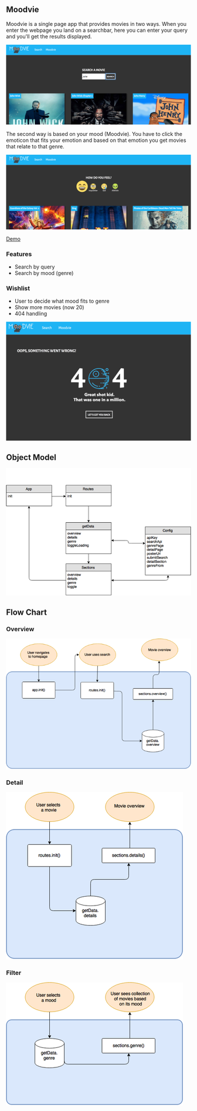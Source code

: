 ## Moodvie
Moodvie is a single page app that provides movies in two ways. When you enter the webpage you land on a searchbar, here you can enter your query and you'll get the results displayed.

<img src="img/search.png" alt="Search with results"/>

The second way is based on your mood (Moodvie). You have to click the emoticon that fits your emotion and based on that emotion you get movies that relate to that genre.

<img src="img/mood.png" alt="Mood with results"/>

[Demo](https://giuliam.github.io/wafs/opdracht6-api/#movies)

### Features
- Search by query
- Search by mood (genre)

### Wishlist
- User to decide what mood fits to genre
- Show more movies (now 20)
- 404 handling

<img src="img/404h.png" alt="404 page"/>

## Object Model

<img src="img/ObjectModel.png" alt="Object Model of API"/>

## Flow Chart

### Overview
<img src="img/overviewdiagram.png" alt="Flowchart overview"/>

### Detail
<img src="img/Detaildiagram.png" alt="Flowchart detail"/>

### Filter
<img src="img/filterdiagram.png" alt="Flowchart filter"/>

